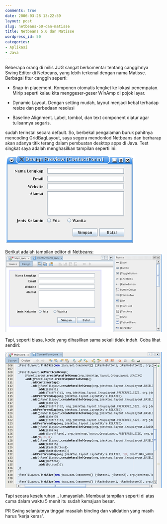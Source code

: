 ```yaml
---
comments: true
date: 2006-03-28 13:22:59
layout: post
slug: netbeans-50-dan-matisse
title: Netbeans 5.0 dan Matisse
wordpress_id: 50
categories:
- Aplikasi
- Java
---
```


Beberapa orang di milis JUG sangat berkomentar tentang canggihnya Swing Editor di Netbeans, yang lebih terkenal dengan nama Matisse. Berbagai fitur canggih seperti:



	
  * Snap-in placement. Komponen otomatis lengket ke lokasi penempatan. Mirip seperti kalau kita menggeser-geser WinAmp di pojok layar.

	
  * Dynamic Layout. Dengan setting mudah, layout menjadi kebal terhadap resize dan perbedaan resolusi

	
  * Baseline Alignment. Label, tombol, dan text component diatur agar tulisannya segaris.


sudah terinstal secara default.
So, berbekal pengalaman buruk pahitnya mencoding GridBagLayout, saya segera mendonlod Netbeans dan berharap akan adanya titik terang dalam pembuatan desktop apps di Java. Test singkat saya adalah menghasilkan tampilan seperti ini:

![Hasil akhir tampilan](/images/uploads/2006/03/netbeans-hasil.png)

Berikut adalah tampilan editor di Netbeans:
![Netbeans Design View](/images/uploads/2006/03/netbeans-design.png)

Tapi, seperti biasa, kode yang dihasilkan sama sekali tidak indah. Coba lihat sendiri:

![Autogenerated code by Netbeans](/images/uploads/2006/03/netbeans-code.png)

Tapi secara keseluruhan .. lumayanlah. Membuat tampilan seperti di atas cuma dalam waktu 5 menit itu sudah kemajuan besar.

PR Swing selanjutnya tinggal masalah binding dan validation yang masih harus 'kerja keras'.

